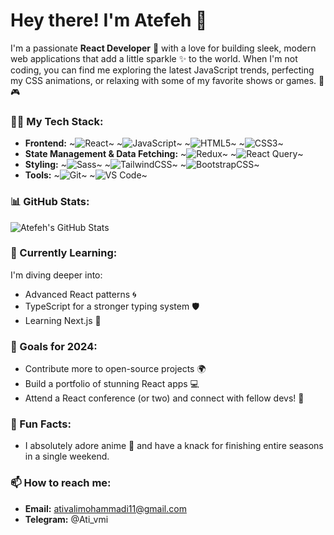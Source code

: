 # Hey there! I'm Atefeh 👋

I'm a passionate **React Developer** 💖 with a love for building sleek, modern web applications that add a little sparkle ✨ to the world. When I'm not coding, you can find me exploring the latest JavaScript trends, perfecting my CSS animations, or relaxing with some of my favorite shows or games. 🎀🎮

### 👩‍💻 My Tech Stack:
- **Frontend:** 
  ~![React](https://img.shields.io/badge/React-61DAFB?logo=react&logoColor=white&style=flat-square)~ 
  ~![JavaScript](https://img.shields.io/badge/JavaScript-F7DF1E?logo=javascript&logoColor=black&style=flat-square)~ 
  ~![HTML5](https://img.shields.io/badge/HTML5-E34F26?logo=html5&logoColor=white&style=flat-square)~ 
  ~![CSS3](https://img.shields.io/badge/CSS3-1572B6?logo=css3&logoColor=white&style=flat-square)~ 
- **State Management & Data Fetching:** 
  ~![Redux](https://img.shields.io/badge/Redux-764ABC?logo=redux&logoColor=white&style=flat-square)~ 
  ~![React Query](https://img.shields.io/badge/React_Query-FF4154?logo=react-query&logoColor=white&style=flat-square)~
- **Styling:** 
  ~![Sass](https://img.shields.io/badge/Sass-CC6699?logo=sass&logoColor=white&style=flat-square)~ 
  ~![TailwindCSS](https://img.shields.io/badge/Tailwind_CSS-38B2AC?logo=tailwind-css&logoColor=white&style=flat-square)~
  ~![BootstrapCSS](https://img.shields.io/badge/Bootstrap-764ABC?logo=bootstrap&logoColor=white&style=flat-square)~
- **Tools:** 
  ~![Git](https://img.shields.io/badge/Git-F05032?logo=git&logoColor=white&style=flat-square)~ 
  ~![VS Code](https://img.shields.io/badge/VS%20Code-007ACC?logo=visual-studio-code&logoColor=white&style=flat-square)~

### 📊 GitHub Stats:
![Atefeh's GitHub Stats](https://github-readme-stats.vercel.app/api?username=atefeh-dev&show_icons=true&theme=radical)

### 🌱 Currently Learning:
I'm diving deeper into:
- Advanced React patterns 🌀
- TypeScript for a stronger typing system 🛡️
- Learning Next.js 🧪

### 🎯 Goals for 2024:
- Contribute more to open-source projects 🌍
- Build a portfolio of stunning React apps 💻
- Attend a React conference (or two) and connect with fellow devs! 🎉

### 🚀 Fun Facts:
- I absolutely adore anime 🎌 and have a knack for finishing entire seasons in a single weekend.

### 📫 How to reach me:
- **Email:** ativalimohammadi11@gmail.com
- **Telegram:** @Ati_vmi

